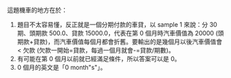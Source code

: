 這題機車的地方在於：
1. 題目不太容易懂，反正就是一個分期付款的車貸，以 sample 1 來說：分 30 期、頭期款 500.0、貸款 15000.0，代表在第 0 個月時汽車價值為 20000 (頭期款+貸款)，而汽車價值每個月都會折舊。要輸出的是幾個月以後汽車價值會 < 欠款 (欠款一開始=貸款，每過一個月就會-=貸款/期數)。
2. 有可能在第 0 個月以前就已經滿足條件，所以答案可以是 0。
3. 0 個月的英文是「0 month"s"」。

